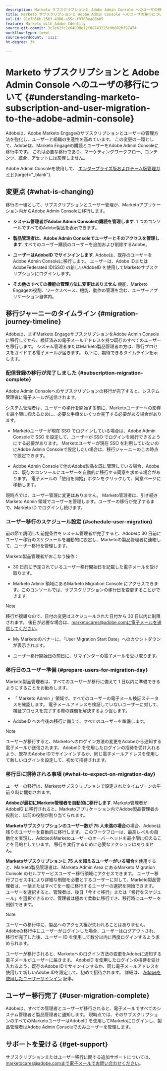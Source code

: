 ```yaml
---
description: Marketo サブスクリプションと Adobe Admin Console へのユーザの移行について - Marketo ドキュメント - 製品ドキュメント
title: Marketo サブスクリプションと Adobe Admin Console へのユーザの移行について
exl-id: 91e7b56b-2563-4986-a55c-f9760ea88b05
feature: Marketo with Adobe Identity
source-git-commit: 3c7eb2fc2e64898e12f08743225c0b802bf97474
workflow-type: tm+mt
source-wordcount: '1121'
ht-degree: 3%

---
```


# Marketo サブスクリプションと Adobe Admin Console へのユーザの移行について {#understanding-marketo-subscription-and-user-migration-to-the-adobe-admin-console}

Adobeは、Adobe Marketo Engageのサブスクリプションとユーザーの管理方法を強化し、ユーザーと組織の生産性を高めています。 この変更の一環として、Adobeは、Marketo Engageの購読とユーザーをAdobe Admin Consoleに移行中です。 これは必要な移行であり、マーケティングワークフロー、コンテンツ、統合、アセットには影響しません。

Adobe Admin Consoleを使用して、 [エンタープライズ版およびチーム版管理ガイド](https://helpx.adobe.com/enterprise/admin-guide.html){target="_blank"}.

## 変更点 {#what-is-changing}

移行の一環として、サブスクリプションとユーザー管理が、Marketoアプリケーション内からAdobe Admin Consoleに移行します。

* **システム管理者がAdobe Admin Consoleの購読を管理します**. 1 つのコンソールですべてのAdobe製品を表示できます。

* **製品管理者は、Adobe Admin Consoleでユーザーとそのアクセスを管理します**. すべてのユーザー購読のユーザーを追加および削除するAdobe。

* **ユーザーはAdobeID でサインインします**. Adobeは、既存のユーザーをAdobe Admin Consoleに移行します。 ユーザーは、Adobe IDまたはAdobeFederated ID(SSO) の新しいAdobeID を使用してMarketoサブスクリプションにログインします。

* **その他のすべての機能の管理方法に変更はありません** 機能、Marketo Engageの役割、ワークスペース、機能、動作の管理を含む、ユーザーアプリケーション自体内。


## 移行ジャーニーのタイムライン {#migration-journey-timeline}

Adobeは、まずMarketo EngageサブスクリプションをAdobe Admin Consoleに移行してから、検証済みの電子メールアドレスを持つ既存のすべてのユーザーを移行します。 システム管理者またはMarketo製品管理者の方は、移行プロセスをガイドする電子メールが届きます。 以下に、期待できるタイムラインを示します。

### 配信登録の移行が完了しました {#subscription-migration-complete}

Adobe Admin Consoleへのサブスクリプションの移行が完了すると、システム管理者に電子メールが送信されます。

システム管理者は、ユーザーの移行を開始する前に、Marketoユーザーへの影響を最小限に抑えるために、必要な手順をいくつか完了する必要がある場合があります。

* Marketoユーザーが現在 SSO でログインしている場合は、Adobe Admin Consoleで SSO を設定して、ユーザーが SSO でログインを続行できるようにする必要があります。 Marketoユーザーが現在 SSO を利用していないのにAdobe Admin Consoleで設定したい場合は、移行ジャーニーのこの時点で設定できます。

* Adobe Admin Consoleで他のAdobe製品を既に管理している場合、Adobeは、既存のコンソールにユーザーを自動的に移行する同意を求める場合があります。 電子メールの「使用を開始」ボタンをクリックして、同意ページに移動します。

現時点では、ユーザー管理に変更はありません。 Marketo管理者は、引き続きMarketo Admin 領域でユーザーを管理します。ユーザーの移行が完了するまで、Marketo ID でログインし続けます。

### ユーザー移行のスケジュール設定 {#schedule-user-migration}

前の節で説明した前提条件をシステム管理者が完了すると、Adobeは 30 日前にユーザー移行のスケジュールを自動的に設定し、Marketoの製品管理者に連絡して、ユーザー移行を管理します。

Marketo製品管理者がおこなう操作：

* 30 日前に予定されているユーザー移行開始日を記載した電子メールを受け取ります。

* Marketo Admin 領域にあるMarketo Migration Console にアクセスできます。このコンソールでは、サブスクリプションの移行日を変更することができます。

>[!NOTE]
>
>移行が複雑なので、日付の変更はスケジュールされた日付から 30 日以内に制限されます。 後日が必要な場合は、marketocares@adobe.comに電子メールを送信してください。

* My Marketoのバナーに、「User Migration Start Date」へのカウントダウンが表示されます。

* ユーザー移行開始日の前日に、リマインダーの電子メールを受け取ります。

### 移行日のユーザー準備 {#prepare-users-for-migration-day}

Marketo製品管理者は、すべてのユーザーが移行に備えて 1 日以内に準備できるようにすることをお勧めします。

* 「 Marketo Admin 」領域で、すべてのユーザーの電子メール検証ステータスを確認します。 電子メールアドレスを検証していないユーザーに対して、検証プロセスを完了する際の課題を解決するよう促します。

* AdobeID への今後の移行に備えて、すべてのユーザーを準備します。

>[!NOTE]
>
>ユーザーが移行すると、Marketoへのログイン方法の変更をAdobeから通知する電子メールが送信されます。 AdobeID を使用したログインの招待を受け入れるよう、既存のAdobe IDでサインインするか、同じ電子メールアドレスを使用して新しいログインを設定して、初めて招待されます。

### 移行日に期待される事項 {#what-to-expect-on-migration-day}

ユーザーの移行は、Marketoサブスクリプションで設定されたタイムゾーンの午前 0 時に開始されます。

**Adobeが最初にMarketo管理者を自動的に移行します**. Marketo管理者がAdobeID に移行されると、Marketoアプリケーション内でAdobe製品管理者の役割と、以前の役割が割り当てられます。

**Marketoサブスクリプションのユーザー数が 75 人未満の場合**&#x200B;の場合、Adobeは残りのユーザーを自動的に移行します。 このワークフローは、最高レベルの自動化を実現し、AdobeのMarketoユーザーのオーバーヘッドを最小限に抑えることを目的としています。 移行を実行するために必要なアクションはありません。

**Marketoサブスクリプションに 75 人を超えるユーザーがいる場合**&#x200B;を使用すると、Marketo製品管理者は、Marketo Admin Area にあるMarketo Migration Console のセルフサービスユーザー移行領域にアクセスできます。 ユーザー移行プロセス中により詳細な制御を必要とするユーザーに対して、Marketo製品管理者は、一括またはすべてを一度に移行するユーザーの選択を開始できます。 ユーザーを選択すると、管理者は、後日「今すぐ移行」または「移行をスケジュール」を選択できるので、管理者は極めて柔軟に移行でき、移行時にユーザーを制御できます。

>[!NOTE]
>
>ユーザーの移行中に、製品へのアクセス権が失われることはありません。 Adobeの移行中にユーザーがログインした場合、ユーザーはログアウトされ、移行が完了した後、ユーザー ID を使用して数分以内に再度ログインするよう求められます。

ユーザーが移行されると、Marketoへのログイン方法の変更をAdobeに通知する電子メールがユーザーに届きます。 AdobeID を使用したログインの招待を受け入れるよう、既存のAdobe IDでサインインするか、同じ電子メールアドレスを使用して新しいAdobe IDを設定して、初めて招待されます。 詳細は、 [Adobeを使用したユーザーサインイン](/help/marketo/product-docs/administration/marketo-with-adobe-identity/user-sign-in-with-adobe-id.md) 記事。

## ユーザー移行完了 {#user-migration-complete}

Adobeは、すべての管理者とユーザーが移行されると、電子メールですべてのシステム管理者と製品管理者に通知します。 現時点では、そのサブスクリプションのすべてのMarketoユーザーはAdobeID を使用してMarketoにログインし、製品管理者はAdobe Admin Consoleでのみユーザーを管理します。

## サポートを受ける {#get-support}

サブスクリプションまたはユーザー移行に関する追加サポートについては、marketocares@adobe.comまで電子メールでお問い合わせください。
